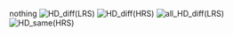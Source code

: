 nothing
![HD_diff(LRS)](https://github.com/user-attachments/assets/a98f922f-754d-431d-a74d-a408441cd7a7)
![HD_diff(HRS)](https://github.com/user-attachments/assets/f11daeea-976c-4069-bc67-ed5562da93c0)
![all_HD_diff(LRS)](https://github.com/user-attachments/assets/aaa5778f-9593-4446-aa7f-54f77625f994)
![HD_same(HRS)](https://github.com/user-attachments/assets/792eda99-fc80-4df6-9d23-7e6e6d28282c)

